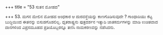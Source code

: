 +++
title = "53 ಸುತನ ಮೋಹದ"

+++
53. ಮಗನ ಮೇಲಿನ ಮೋಹದ ಅಂಧಕಾರ ಆ ದುರವಸ್ಥೆಯನ್ನು ಕಾಣಗೊಡಿಸುವುದೇ ? ಗಾಂಧಾರಿಯು ಕೆಟ್ಟ ಬುದ್ಧಿಯಿಂದ ಈತನನ್ನು ಬಿಸುಡಗೊಡಲಿಲ್ಲ. ಧೃತರಾಷ್ಟ್ರನು ಪುತ್ರದರ್ಶನ ಇತ್ಯಾದಿ ಜಾತಕರ್ಮಗಳನ್ನು ಮಾಡಿ ಉಚಿತವಾದ ದಾನಗಳಿಂದ ವಿಪ್ರಸಮೂಹದ ಪ್ರತಿಯೊಬ್ಬರನ್ನೂ ತಣಿಸಿ ನಾಮಕರಣವನ್ನು ನಡೆಸಿದನು.